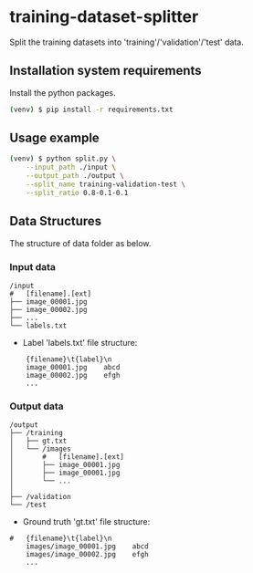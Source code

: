 # training-dataset-splitter

Split the training datasets into 'training'/'validation'/'test' data.


## Installation system requirements
Install the python packages.

```bash
(venv) $ pip install -r requirements.txt
```


## Usage example

```bash
(venv) $ python split.py \
    --input_path ./input \
    --output_path ./output \
    --split_name training-validation-test \
    --split_ratio 0.8-0.1-0.1
```


## Data Structures

The structure of data folder as below.

### Input data

```
/input
#   [filename].[ext]
├── image_00001.jpg
├── image_00002.jpg
├── ...
└── labels.txt
```

* Label 'labels.txt' file structure:

```
    {filename}\t{label}\n
    image_00001.jpg    abcd
    image_00002.jpg    efgh
    ...
```


### Output data

```
/output
├── /training
│   ├── gt.txt
│   └── /images
│	    #   [filename].[ext]
│	    ├── image_00001.jpg
│	    ├── image_00001.jpg
│	    └── ...
│
├── /validation
└── /test
```

* Ground truth 'gt.txt' file structure:

```
#   {filename}\t{label}\n
    images/image_00001.jpg    abcd
    images/image_00002.jpg    efgh
    ...
```
